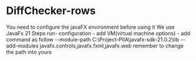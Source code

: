 # DiffChecker-rows
You need to configure the javaFX environment before using it
We use JavaFx 21 
Steps run- configuration  - add VM(virtual machine options) - add command as follow
--module-path C:\Project-PIIA\javafx-sdk-21.0.2\lib --add-modules javafx.controls,javafx.fxml,javafx.web
remember to change the path into yours
